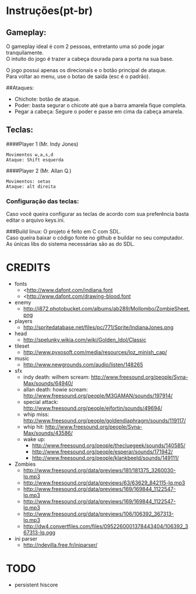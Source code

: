 # Instruções(pt-br)
## Gameplay:
O gameplay ideal é com 2 pessoas, entretanto uma só pode jogar tranquilamente.   
O intuito do jogo é trazer a cabeça dourada para a porta na sua base.    

O jogo possui apenas os direcionais e o botão principal de ataque.    
Para voltar ao menu, use o botao de saída (esc é o padrão).

##Ataques:
- Chichote: botão de ataque.
- Poder: basta segurar o chicote até que a barra amarela fique completa.
- Pegar a cabeça: Segure o poder e passe em cima da cabeça amarela.

## Teclas:

####Player 1 (Mr. Indy Jones)
```
Movimentos w,a,s,d   
Ataque: Shift esquerda
```

####Player 2 (Mr. Allan Q.)
```
Movimentos: setas
Ataque: alt direita
```

### Configuração das teclas:
Caso você queira configurar as teclas de acordo com sua preferência basta editar o arquivo keys.ini.


###Build linux:
O projeto é feito em C com SDL.   
Caso queira baixar o código fonte no github e buildar no seu computador.    
As únicas libs do sistema necessárias são as do SDL. 

# CREDITS

* fonts
    * <http://www.dafont.com/indiana.font
    * <http://www.dafont.com/drawing-blood.font
* enemy
    * <http://i872.photobucket.com/albums/ab289/Mollombo/ZombieSheet.png>
* players
    * <http://spritedatabase.net/files/pc/771/Sprite/IndianaJones.png>
* head
    * <http://spelunky.wikia.com/wiki/Golden_Idol/Classic>
* tileset
    * <http://www.pyxosoft.com/media/resources/loz_minish_cap/>
* music
    * http://www.newgrounds.com/audio/listen/148265
* sfx
    * indy death: wilhem scream: <http://www.freesound.org/people/Syna-Max/sounds/64940/>
    * allan death: howie scream: <http://www.freesound.org/people/M3GAMAN/sounds/197914/>
    * special attack: <http://www.freesound.org/people/ejfortin/sounds/49694/>
    * whip miss: <http://www.freesound.org/people/goldendiaphragm/sounds/119117/>
    * whip hit: <http://www.freesound.org/people/Syna-Max/sounds/43586/>
	* wake up:
	    * <http://www.freesound.org/people/thecluegeek/sounds/140585/>
		* <http://www.freesound.org/people/esperar/sounds/171942/>
		* <http://www.freesound.org/people/klankbeeld/sounds/149111/>
* Zombies
	* <http://www.freesound.org/data/previews/181/181375_3260030-lq.mp3>
	* <http://www.freesound.org/data/previews/63/63629_842115-lq.mp3>
	* <http://www.freesound.org/data/previews/169/169844_1122547-lq.mp3>
	* <http://www.freesound.org/data/previews/169/169844_1122547-lq.mp3>
	* <http://www.freesound.org/data/previews/106/106392_367313-lq.mp3>
	* <http://dw4.convertfiles.com/files/0952260001378443404/106392_367313-lq.ogg>
* ini parser
    * <http://ndevilla.free.fr/iniparser/>

# TODO

* persistent hiscore


